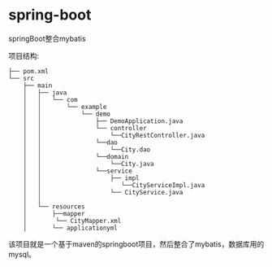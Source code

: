 # spring-boot
springBoot整合mybatis 


项目结构:

    ├── pom.xml
    └── src
        ├── main
        │   ├── java
        │   │   └── com
        │   │       └── example
        │   │           └── demo
        │   │               ├── DemoApplication.java
        │   │               └── controller
        │   │                   └──CityRestController.java
        │   │               └──dao
        │   │                   └──City.dao
        │   │               └──domain
        │   │                   └──City.java
        │   │               └──service
        │   │                   ├── impl
        │   │                      └──CityServiceImpl.java
        │   │                   └── CityService.java
        │   │
        │   └── resources
        │       ├──mapper
    	│		 └── CityMapper.xml
        │       └── applicationyml

该项目就是一个基于maven的springboot项目，然后整合了mybatis，数据库用的mysql。
